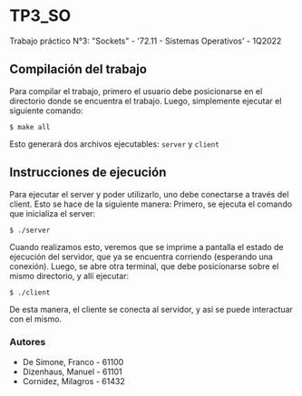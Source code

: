 # TP3_SO
Trabajo práctico N°3: "Sockets" - '72.11 - Sistemas Operativos' - 1Q2022

## Compilación del trabajo
Para compilar el trabajo, primero el usuario debe posicionarse en el directorio donde se encuentra
el trabajo. Luego, simplemente ejecutar el siguiente comando:

    $ make all

Esto generará dos archivos ejecutables: `server` y `client`

## Instrucciones de ejecución
Para ejecutar el server y poder utilizarlo, uno debe conectarse a través del client. Esto se hace
de la siguiente manera: 
Primero, se ejecuta el comando que inicializa el server:
    
    $ ./server

Cuando realizamos esto, veremos que se imprime a pantalla el estado de ejecución del servidor,
que ya se encuentra corriendo (esperando una conexión).
Luego, se abre otra terminal, que debe posicionarse sobre el mismo directorio, y allí ejecutar:

    $ ./client

De esta manera, el cliente se conecta al servidor, y así se puede interactuar con el mismo.

### Autores
* De Simone, Franco - 61100
* Dizenhaus, Manuel - 61101
* Cornidez, Milagros - 61432
